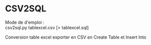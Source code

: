 # CSV2SQL

Mode de d'emploi : <br>
  csv2sql.py tablexcel.csv [> tablexcel.sql]

Conversion table excel exporter en CSV en Create Table et Insert Into

